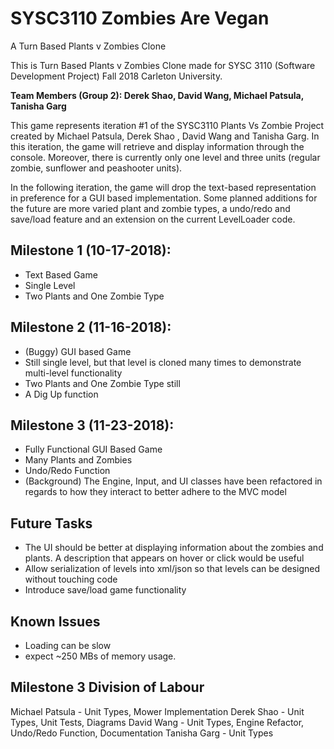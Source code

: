 # SYSC3110 Zombies Are Vegan
A Turn Based Plants v Zombies Clone

This is Turn Based Plants v Zombies Clone made for SYSC 3110 (Software Development Project) Fall 2018 Carleton University.

**Team Members (Group 2): Derek Shao, David Wang, Michael Patsula, Tanisha Garg**

This game represents iteration #1 of the SYSC3110 Plants Vs Zombie Project created by Michael Patsula, Derek Shao , David Wang and Tanisha Garg. In this iteration, the game will retrieve and display
information through the console. Moreover, there is currently only one level and three units (regular zombie, sunflower and peashooter units).

In the following iteration, the game will drop the text-based representation in preference for a GUI based implementation. Some planned additions for the future are more varied plant and zombie types, a undo/redo and save/load feature and an extension on the current LevelLoader code.

## Milestone 1 (10-17-2018):
- Text Based Game
- Single Level
- Two Plants and One Zombie Type

## Milestone 2 (11-16-2018):
- (Buggy) GUI based Game
- Still single level, but that level is cloned many times to demonstrate multi-level functionality
- Two Plants and One Zombie Type still
- A Dig Up function

## Milestone 3 (11-23-2018):
- Fully Functional GUI Based Game
- Many Plants and Zombies
- Undo/Redo Function
- (Background) The Engine, Input, and UI classes have been refactored in regards to how they interact to better adhere to the MVC model

## Future Tasks
- The UI should be better at displaying information about the zombies and plants. A description that appears on hover or click would be useful
- Allow serialization of levels into xml/json so that levels can be designed without touching code
- Introduce save/load game functionality

## Known Issues
- Loading can be slow
- expect ~250 MBs of memory usage.

## Milestone 3 Division of Labour
Michael Patsula - Unit Types, Mower Implementation
Derek Shao - Unit Types, Unit Tests, Diagrams
David Wang - Unit Types, Engine Refactor, Undo/Redo Function, Documentation
Tanisha Garg - Unit Types
